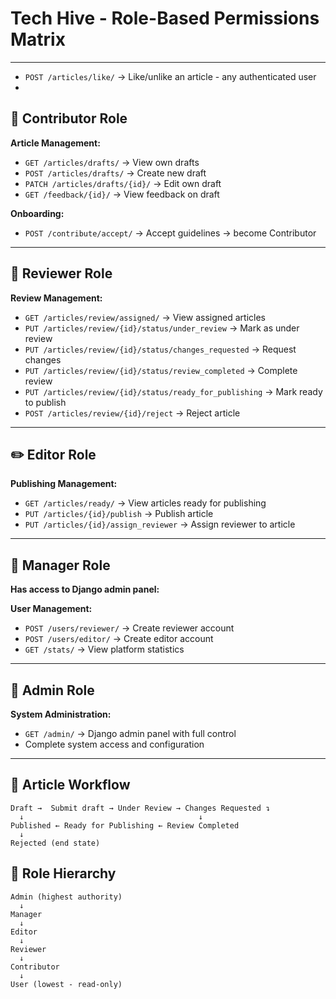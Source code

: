 # Tech Hive - Role-Based Permissions Matrix

---

- `POST /articles/like/` → Like/unlike an article - any authenticated user
- 
## 🎯 Contributor Role
**Article Management:**
- `GET /articles/drafts/` → View own drafts
- `POST /articles/drafts/` → Create new draft
- `PATCH /articles/drafts/{id}/` → Edit own draft
- `GET /feedback/{id}/` → View feedback on draft

**Onboarding:**
- `POST /contribute/accept/` → Accept guidelines → become Contributor

---

## 👀 Reviewer Role

**Review Management:**
- `GET /articles/review/assigned/` → View assigned articles
- `PUT /articles/review/{id}/status/under_review` → Mark as under review
- `PUT /articles/review/{id}/status/changes_requested` → Request changes
- `PUT /articles/review/{id}/status/review_completed` → Complete review
- `PUT /articles/review/{id}/status/ready_for_publishing` → Mark ready to publish
- `POST /articles/review/{id}/reject` → Reject article

---

## ✏️ Editor Role

**Publishing Management:**
- `GET /articles/ready/` → View articles ready for publishing
- `PUT /articles/{id}/publish` → Publish article
- `PUT /articles/{id}/assign_reviewer` → Assign reviewer to article

---

## 👔 Manager Role
**Has access to Django admin panel:**

**User Management:**
- `POST /users/reviewer/` → Create reviewer account
- `POST /users/editor/` → Create editor account
- `GET /stats/` → View platform statistics

---

## 🔧 Admin Role

**System Administration:**
- `GET /admin/` → Django admin panel with full control
- Complete system access and configuration

---

## 🔄 Article Workflow

```
Draft →  Submit draft → Under Review → Changes Requested ↴
  ↓                                       ↓
Published ← Ready for Publishing ← Review Completed
  ↓
Rejected (end state)
```

## 👥 Role Hierarchy

```
Admin (highest authority)
  ↓
Manager
  ↓
Editor
  ↓
Reviewer
  ↓
Contributor
  ↓
User (lowest - read-only)
```